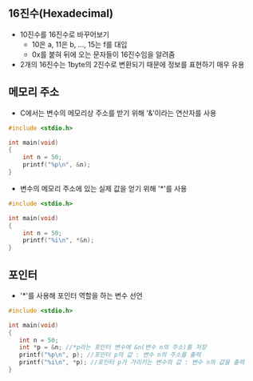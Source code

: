 ## 16진수(Hexadecimal)
- 10진수를 16진수로 바꾸어보기
  - 10은 a, 11은 b, …, 15는 f를 대입
  - 0x를 붙혀 뒤에 오는 문자들이 16진수임을 알려줌
- 2개의 16진수는 1byte의 2진수로 변환되기 때문에 정보를 표현하기 매우 유용

## 메모리 주소
- C에서는 변수의 메모리상 주소를 받기 위해 '&'이라는 연산자를 사용
```C
#include <stdio.h>

int main(void)
{
    int n = 50;
    printf("%p\n", &n);
}
```
- 변수의 메모리 주소에 있는 실제 값을 얻기 위해 '*'를 사용
```C
#include <stdio.h>

int main(void)
{
    int n = 50;
    printf("%i\n", *&n);
}
```

## 포인터
- '*'를 사용해 포인터 역할을 하는 변수 선언
```C
#include <stdio.h>

int main(void)
{
   int n = 50;
   int *p = &n; //*p라는 포인터 변수에 &n(변수 n의 주소)를 저장
   printf("%p\n", p); //포인터 p의 값 : 변수 n의 주소를 출력
   printf("%i\n", *p); //포인터 p가 가리키는 변수의 값 : 변수 n의 값을 출력
}
```
